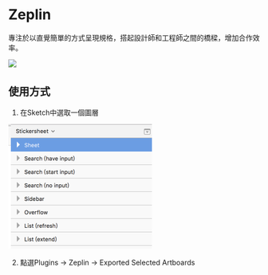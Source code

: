 # Zeplin

專注於以直覺簡單的方式呈現規格，搭起設計師和工程師之間的橋樑，增加合作效率。

![](https://zeplin.io/img/sneakpeek/ssAll@2x.png)

## 使用方式

1. 在Sketch中選取一個圖層

![](../../assets/plugin_zeplin_1.png)

2. 點選Plugins -> Zeplin -> Exported Selected Artboards


